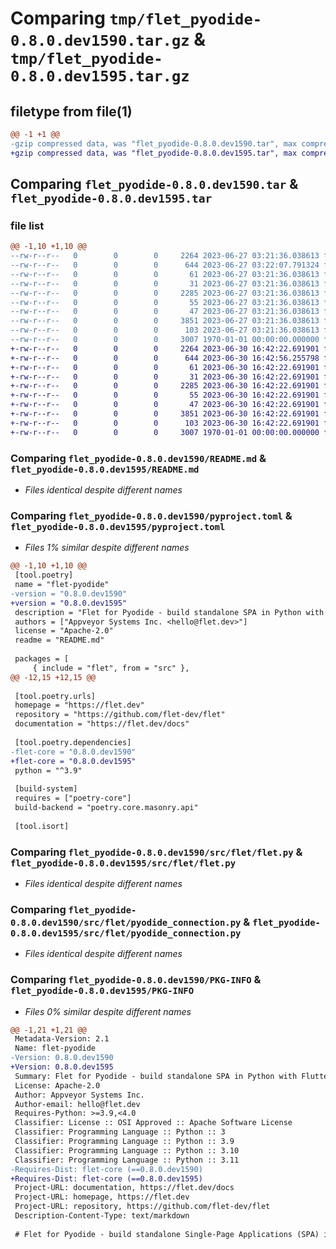 # Comparing `tmp/flet_pyodide-0.8.0.dev1590.tar.gz` & `tmp/flet_pyodide-0.8.0.dev1595.tar.gz`

## filetype from file(1)

```diff
@@ -1 +1 @@
-gzip compressed data, was "flet_pyodide-0.8.0.dev1590.tar", max compression
+gzip compressed data, was "flet_pyodide-0.8.0.dev1595.tar", max compression
```

## Comparing `flet_pyodide-0.8.0.dev1590.tar` & `flet_pyodide-0.8.0.dev1595.tar`

### file list

```diff
@@ -1,10 +1,10 @@
--rw-r--r--   0        0        0     2264 2023-06-27 03:21:36.038613 flet_pyodide-0.8.0.dev1590/README.md
--rw-r--r--   0        0        0      644 2023-06-27 03:22:07.791324 flet_pyodide-0.8.0.dev1590/pyproject.toml
--rw-r--r--   0        0        0       61 2023-06-27 03:21:36.038613 flet_pyodide-0.8.0.dev1590/src/flet/__init__.py
--rw-r--r--   0        0        0       31 2023-06-27 03:21:36.038613 flet_pyodide-0.8.0.dev1590/src/flet/canvas/__init__.py
--rw-r--r--   0        0        0     2285 2023-06-27 03:21:36.038613 flet_pyodide-0.8.0.dev1590/src/flet/flet.py
--rw-r--r--   0        0        0       55 2023-06-27 03:21:36.038613 flet_pyodide-0.8.0.dev1590/src/flet/matplotlib_chart.py
--rw-r--r--   0        0        0       47 2023-06-27 03:21:36.038613 flet_pyodide-0.8.0.dev1590/src/flet/plotly_chart.py
--rw-r--r--   0        0        0     3851 2023-06-27 03:21:36.038613 flet_pyodide-0.8.0.dev1590/src/flet/pyodide_connection.py
--rw-r--r--   0        0        0      103 2023-06-27 03:21:36.038613 flet_pyodide-0.8.0.dev1590/src/flet/version.py
--rw-r--r--   0        0        0     3007 1970-01-01 00:00:00.000000 flet_pyodide-0.8.0.dev1590/PKG-INFO
+-rw-r--r--   0        0        0     2264 2023-06-30 16:42:22.691901 flet_pyodide-0.8.0.dev1595/README.md
+-rw-r--r--   0        0        0      644 2023-06-30 16:42:56.255798 flet_pyodide-0.8.0.dev1595/pyproject.toml
+-rw-r--r--   0        0        0       61 2023-06-30 16:42:22.691901 flet_pyodide-0.8.0.dev1595/src/flet/__init__.py
+-rw-r--r--   0        0        0       31 2023-06-30 16:42:22.691901 flet_pyodide-0.8.0.dev1595/src/flet/canvas/__init__.py
+-rw-r--r--   0        0        0     2285 2023-06-30 16:42:22.691901 flet_pyodide-0.8.0.dev1595/src/flet/flet.py
+-rw-r--r--   0        0        0       55 2023-06-30 16:42:22.691901 flet_pyodide-0.8.0.dev1595/src/flet/matplotlib_chart.py
+-rw-r--r--   0        0        0       47 2023-06-30 16:42:22.691901 flet_pyodide-0.8.0.dev1595/src/flet/plotly_chart.py
+-rw-r--r--   0        0        0     3851 2023-06-30 16:42:22.691901 flet_pyodide-0.8.0.dev1595/src/flet/pyodide_connection.py
+-rw-r--r--   0        0        0      103 2023-06-30 16:42:22.691901 flet_pyodide-0.8.0.dev1595/src/flet/version.py
+-rw-r--r--   0        0        0     3007 1970-01-01 00:00:00.000000 flet_pyodide-0.8.0.dev1595/PKG-INFO
```

### Comparing `flet_pyodide-0.8.0.dev1590/README.md` & `flet_pyodide-0.8.0.dev1595/README.md`

 * *Files identical despite different names*

### Comparing `flet_pyodide-0.8.0.dev1590/pyproject.toml` & `flet_pyodide-0.8.0.dev1595/pyproject.toml`

 * *Files 1% similar despite different names*

```diff
@@ -1,10 +1,10 @@
 [tool.poetry]
 name = "flet-pyodide"
-version = "0.8.0.dev1590"
+version = "0.8.0.dev1595"
 description = "Flet for Pyodide - build standalone SPA in Python with Flutter UI."
 authors = ["Appveyor Systems Inc. <hello@flet.dev>"]
 license = "Apache-2.0"
 readme = "README.md"
 
 packages = [
     { include = "flet", from = "src" },
@@ -12,15 +12,15 @@
 
 [tool.poetry.urls]
 homepage = "https://flet.dev"
 repository = "https://github.com/flet-dev/flet"
 documentation = "https://flet.dev/docs"
 
 [tool.poetry.dependencies]
-flet-core = "0.8.0.dev1590"
+flet-core = "0.8.0.dev1595"
 python = "^3.9"
 
 [build-system]
 requires = ["poetry-core"]
 build-backend = "poetry.core.masonry.api"
 
 [tool.isort]
```

### Comparing `flet_pyodide-0.8.0.dev1590/src/flet/flet.py` & `flet_pyodide-0.8.0.dev1595/src/flet/flet.py`

 * *Files identical despite different names*

### Comparing `flet_pyodide-0.8.0.dev1590/src/flet/pyodide_connection.py` & `flet_pyodide-0.8.0.dev1595/src/flet/pyodide_connection.py`

 * *Files identical despite different names*

### Comparing `flet_pyodide-0.8.0.dev1590/PKG-INFO` & `flet_pyodide-0.8.0.dev1595/PKG-INFO`

 * *Files 0% similar despite different names*

```diff
@@ -1,21 +1,21 @@
 Metadata-Version: 2.1
 Name: flet-pyodide
-Version: 0.8.0.dev1590
+Version: 0.8.0.dev1595
 Summary: Flet for Pyodide - build standalone SPA in Python with Flutter UI.
 License: Apache-2.0
 Author: Appveyor Systems Inc.
 Author-email: hello@flet.dev
 Requires-Python: >=3.9,<4.0
 Classifier: License :: OSI Approved :: Apache Software License
 Classifier: Programming Language :: Python :: 3
 Classifier: Programming Language :: Python :: 3.9
 Classifier: Programming Language :: Python :: 3.10
 Classifier: Programming Language :: Python :: 3.11
-Requires-Dist: flet-core (==0.8.0.dev1590)
+Requires-Dist: flet-core (==0.8.0.dev1595)
 Project-URL: documentation, https://flet.dev/docs
 Project-URL: homepage, https://flet.dev
 Project-URL: repository, https://github.com/flet-dev/flet
 Description-Content-Type: text/markdown
 
 # Flet for Pyodide - build standalone Single-Page Applications (SPA) in Python with Flutter UI
```

